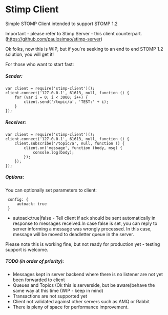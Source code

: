 # Stimp Client
Simple STOMP Client intended to support STOMP 1.2

Important - please refer to Stimp Server - this client counterpart. (https://github.com/paulosimao/stimp-server)

Ok folks, now this is WIP, but if you´re seeking to an end to end STOMP 1.2 solution, you will get it!

For those who want to start fast:

##### Sender:

    var client = require('stimp-client')();
    client.connect('127.0.0.1', 61613, null, function () {
        for (var i = 0; i < 3000; i++) {
            client.send('/topic/a', 'TEST:' + i);
        }
    });


##### Receiver:

    var client = require('stimp-client')();
    client.connect('127.0.0.1', 61613, null, function () {
        client.subscribe('/topic/a', null, function () {
            client.on('message', function (body, msg) {
                console.log(body);
            });
        });
    });


##### Options:

  You can optionally set parameters to client:

     config: {
         autoack: true
     }
 - autoack:true|false - Tell client if ack should be sent automatically in response to messages received.In case false is set, you can reply to server informing a message was wrongly processed. In this case, message will be moved to deadletter queue in the server.

Please note this is working fine, but not ready for production yet - testing support is welcome.

##### TODO (in order of priority):
- Messages kept in server backend where there is no listener are not yet been forwarded to client
- Queues and Topics (Ok this is serverside, but be aware)behave the same way at this time (WIP - keep in mind)
- Transactions are not supported yet
- Client not validated against other servers such as AMQ or Rabbit
- There is pleny of space for performance improvement.
